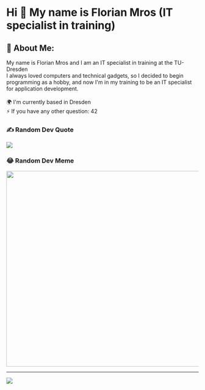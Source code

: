 Hi 👋 My name is Florian Mros (IT specialist in training)
=============================

## 💫 About Me:
My name is Florian Mros and I am an IT specialist in training at the TU-Dresden<br>
I always loved computers and technical gadgets, so I decided to begin programming as a hobby, and now I'm in my training to be an IT specialist for application development.
<br><br> 🌍 I'm currently based in Dresden
<br>⚡  If you have any other question: 42<br>

### ✍️ Random Dev Quote
![](https://quotes-github-readme.vercel.app/api?type=horizontal&theme=radical)

### 😂 Random Dev Meme
<img src="https://random-memer.herokuapp.com/" width="512px"/>

---
[![](https://visitcount.itsvg.in/api?id=floork&icon=0&color=2)](https://visitcount.itsvg.in)
